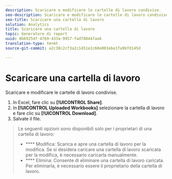 ```yaml
---
description: Scaricare e modificare le cartelle di lavoro condivise.
seo-description: Scaricare e modificare le cartelle di lavoro condivise.
seo-title: Scaricare una cartella di lavoro
solution: Analytics
title: Scaricare una cartella di lavoro
topic: Generatore di report
uuid: 8b69254f-4769-433a-9957-fad788447aa6
translation-type: tm+mt
source-git-commit: a2c38c2cf3a2c1451e2c60e003ebe1fa9bfd145d

---
```



# Scaricare una cartella di lavoro

Scaricare e modificare le cartelle di lavoro condivise.

1. In Excel, fare clic su **[!UICONTROL Share]**.
1. In **[!UICONTROL Uploaded Workbooks]** selezionare la cartella di lavoro e fare clic su **[!UICONTROL Download]**.
1. Salvate il file.
>Le seguenti opzioni sono disponibili solo per i proprietari di una cartella di lavoro:
>
>* **** Modifica: Scarica e apre una cartella di lavoro per la modifica. Se si desidera caricare una cartella di lavoro scaricata per la modifica, è necessario caricarla manualmente.
>* **** Elimina: Consente di eliminare una cartella di lavoro caricata. Per eliminarla, è necessario essere il proprietario della cartella di lavoro.
>


